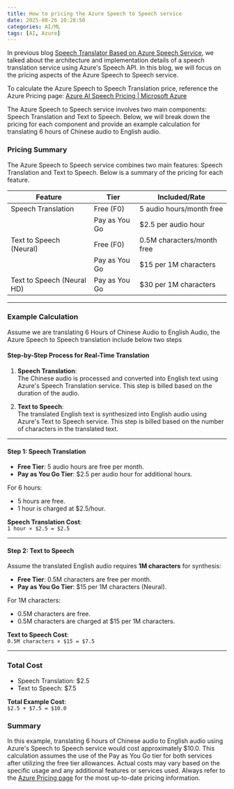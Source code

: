 ```yaml
---
title: How to pricing the Azure Speech to Speech service
date: 2025-08-26 10:28:50
categories: AI/ML
tags: [AI, Azure]
---
```


In previous blog [Speech Translator Based on Azure Speech Service](https://stonefishy.github.io/2025/06/19/speech-translator-base-on-azure-speech-service/), we talked about the architecture and implementation details of a speech translation service using Azure's Speech API. In this blog, we will focus on the pricing aspects of the Azure Speech to Speech service.

To calculate the Azure Speech to Speech Translation price, reference the Azure Pricing page: [Azure AI Speech Pricing | Microsoft Azure](https://azure.microsoft.com/en-us/pricing/details/cognitive-services/speech-services/)

The Azure Speech to Speech service involves two main components: Speech Translation and Text to Speech. Below, we will break down the pricing for each component and provide an example calculation for translating 6 hours of Chinese audio to English audio.

### Pricing Summary
The Azure Speech to Speech service combines two main features: Speech Translation and Text to Speech. Below is a summary of the pricing for each feature.

| Feature                | Tier         | Included/Rate                |
|------------------------|--------------|------------------------------|
| Speech Translation     | Free (F0)    | 5 audio hours/month free     |
|                        | Pay as You Go| $2.5 per audio hour          |
| Text to Speech (Neural)| Free (F0)    | 0.5M characters/month free   |
|                        | Pay as You Go| $15 per 1M characters        |
| Text to Speech (Neural HD)| Pay as You Go| $30 per 1M characters     |

---

### Example Calculation

Assume we are translating 6 Hours of Chinese Audio to English Audio, the Azure Speech to Speech translation include below two steps

#### **Step-by-Step Process for Real-Time Translation**
1. **Speech Translation**:  
   The Chinese audio is processed and converted into English text using Azure's Speech Translation service. This step is billed based on the duration of the audio.

2. **Text to Speech**:  
   The translated English text is synthesized into English audio using Azure's Text to Speech service. This step is billed based on the number of characters in the translated text.

---

#### **Step 1: Speech Translation**
- **Free Tier**: 5 audio hours are free per month.
- **Pay as You Go Tier**: $2.5 per audio hour for additional hours.

For 6 hours:
- 5 hours are free.
- 1 hour is charged at $2.5/hour.

**Speech Translation Cost**:  
`1 hour × $2.5 = $2.5`

---

#### **Step 2: Text to Speech**
Assume the translated English audio requires **1M characters** for synthesis:
- **Free Tier**: 0.5M characters are free per month.
- **Pay as You Go Tier**: $15 per 1M characters (Neural).

For 1M characters:
- 0.5M characters are free.
- 0.5M characters are charged at $15 per 1M characters.

**Text to Speech Cost**:  
`0.5M characters × $15 = $7.5`

---

### **Total Cost**
- Speech Translation: $2.5  
- Text to Speech: $7.5  

**Total Example Cost**:  
`$2.5 + $7.5 = $10.0`


### Summary
In this example, translating 6 hours of Chinese audio to English audio using Azure's Speech to Speech service would cost approximately $10.0. This calculation assumes the use of the Pay as You Go tier for both services after utilizing the free tier allowances. Actual costs may vary based on the specific usage and any additional features or services used. Always refer to the [Azure Pricing page](https://azure.microsoft.com/en-us/pricing/details/cognitive-services/speech-services/) for the most up-to-date pricing information.